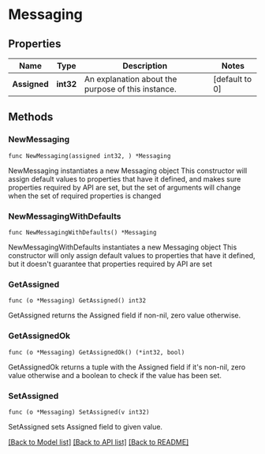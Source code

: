 # Messaging

## Properties

Name | Type | Description | Notes
------------ | ------------- | ------------- | -------------
**Assigned** | **int32** | An explanation about the purpose of this instance. | [default to 0]

## Methods

### NewMessaging

`func NewMessaging(assigned int32, ) *Messaging`

NewMessaging instantiates a new Messaging object
This constructor will assign default values to properties that have it defined,
and makes sure properties required by API are set, but the set of arguments
will change when the set of required properties is changed

### NewMessagingWithDefaults

`func NewMessagingWithDefaults() *Messaging`

NewMessagingWithDefaults instantiates a new Messaging object
This constructor will only assign default values to properties that have it defined,
but it doesn't guarantee that properties required by API are set

### GetAssigned

`func (o *Messaging) GetAssigned() int32`

GetAssigned returns the Assigned field if non-nil, zero value otherwise.

### GetAssignedOk

`func (o *Messaging) GetAssignedOk() (*int32, bool)`

GetAssignedOk returns a tuple with the Assigned field if it's non-nil, zero value otherwise
and a boolean to check if the value has been set.

### SetAssigned

`func (o *Messaging) SetAssigned(v int32)`

SetAssigned sets Assigned field to given value.



[[Back to Model list]](../README.md#documentation-for-models) [[Back to API list]](../README.md#documentation-for-api-endpoints) [[Back to README]](../README.md)


